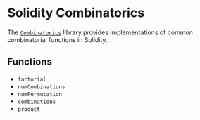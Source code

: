 # Solidity Combinatorics

The [`Combinatorics`](src/Combinatorics.sol) library provides implementations of common combinatorial functions in Solidity.

## Functions
- `factorial`
- `numCombinations`
- `numPermutation`
- `combinations`
- `product`
